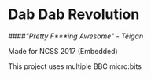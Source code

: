 # Dab Dab Revolution

####*"Pretty F&ast;&ast;&ast;ing Awesome" - Téigan*

Made for NCSS 2017 (Embedded)

This project uses multiple BBC micro:bits
